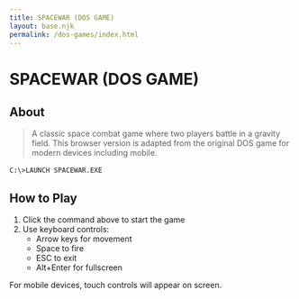 ```yaml
---
title: SPACEWAR (DOS GAME)
layout: base.njk
permalink: /dos-games/index.html
---
```


# SPACEWAR (DOS GAME)

<section>

## About
> A classic space combat game where two players battle in a gravity field. This browser version is adapted from the original DOS game for modern devices including mobile.

```
C:\>LAUNCH SPACEWAR.EXE
```

<div id="dosbox-container">
  <canvas id="jsdos"></canvas>
</div>

<script src="https://js-dos.com/6.22/current/js-dos.js"></script>
<script>
  const dosbox = document.getElementById('jsdos');
  const container = document.getElementById('dosbox-container');
  
  // Initialize js-dos
  Dos(dosbox).ready((fs, main) => {
    // Load Spacewar when clicked
    document.querySelector('pre').addEventListener('click', async (e) => {
      e.preventDefault();
      container.style.display = 'block';
      document.querySelector('pre').style.color = 'var(--dos-green)';
      try {
        await fs.createFile("SPACEWAR.EXE", await fetch("{{ baseUrl }}/games/spacewar/SPACEWAR.EXE"));
        main(["-c", "SPACEWAR.EXE"]);
      } catch (error) {
        console.error('Error loading game:', error);
        alert('Error loading game. Please try again.');
        document.querySelector('pre').style.color = 'var(--dos-yellow)';
      }
    });
  });
</script>

<style>
  #dosbox-container {
    width: 640px;
    height: 400px;
    max-width: 100%;
    margin: 2rem auto;
    border: 2px solid var(--dos-yellow);
    display: none;
  }
  
  #jsdos {
    width: 100%;
    height: 100%;
  }

  pre {
    cursor: pointer;
    color: var(--dos-yellow);
    margin: 1rem 0;
  }

  pre:hover {
    color: var(--dos-green);
  }
</style>

## How to Play
1. Click the command above to start the game
2. Use keyboard controls:
   - Arrow keys for movement
   - Space to fire
   - ESC to exit
   - Alt+Enter for fullscreen

For mobile devices, touch controls will appear on screen.

</section> 